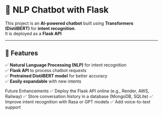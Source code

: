 # 🤖 NLP Chatbot with Flask 

This project is an **AI-powered chatbot** built using **Transformers (DistilBERT)** for **intent recognition**.  
It is deployed as a **Flask API** 

---

## 🚀 Features
✅ **Natural Language Processing (NLP)** for intent recognition  
✅ **Flask API** to process chatbot requests   
✅ **Pretrained DistilBERT model** for better accuracy  
✅ **Easily expandable** with new intents 

 Future Enhancements
✅ Deploy the Flask API online (e.g., Render, AWS, Railway)
✅ Store conversation history in a database (MongoDB, SQLite)
✅ Improve intent recognition with Rasa or GPT models
✅ Add voice-to-text support
